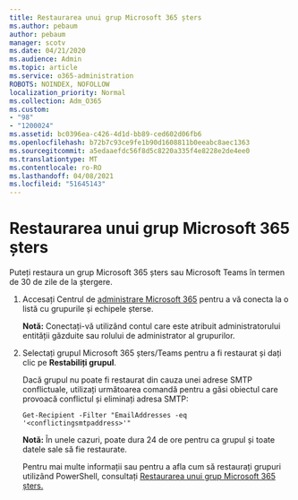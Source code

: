 ```yaml
---
title: Restaurarea unui grup Microsoft 365 șters
ms.author: pebaum
author: pebaum
manager: scotv
ms.date: 04/21/2020
ms.audience: Admin
ms.topic: article
ms.service: o365-administration
ROBOTS: NOINDEX, NOFOLLOW
localization_priority: Normal
ms.collection: Adm_O365
ms.custom:
- "98"
- "1200024"
ms.assetid: bc0396ea-c426-4d1d-bb89-ced602d06fb6
ms.openlocfilehash: b72b7c93ce9fe1b90d1608811b0eeabc8aec1363
ms.sourcegitcommit: a5edaaefdc56f8d5c8220a335f4e8228e2de4ee0
ms.translationtype: MT
ms.contentlocale: ro-RO
ms.lasthandoff: 04/08/2021
ms.locfileid: "51645143"
---
```

# <a name="restore-a-deleted-microsoft-365-group"></a>Restaurarea unui grup Microsoft 365 șters

Puteți restaura un grup Microsoft 365 șters sau Microsoft Teams în termen de 30 de zile de la ștergere.

1. Accesați Centrul de [administrare Microsoft 365](https://aka.ms/RestoreDeletedGroup) pentru a vă conecta la o listă cu grupurile și echipele șterse.

    **Notă:** Conectați-vă utilizând contul care este atribuit administratorului entității găzduite sau rolului de administrator al grupurilor.

1. Selectați grupul Microsoft 365 șters/Teams pentru a fi restaurat și dați clic pe **Restabiliți grupul**.

    Dacă grupul nu poate fi restaurat din cauza unei adrese SMTP conflictuale, utilizați următoarea comandă pentru a găsi obiectul care provoacă conflictul și eliminați adresa SMTP:

    `Get-Recipient -Filter "EmailAddresses -eq '<conflictingsmtpaddress>'"`

    **Notă:** În unele cazuri, poate dura 24 de ore pentru ca grupul și toate datele sale să fie restaurate.

    Pentru mai multe informații sau pentru a afla cum să restaurați grupuri utilizând PowerShell, consultați [Restaurarea unui grup Microsoft 365 șters.](https://go.microsoft.com/fwlink/?linkid=867802)